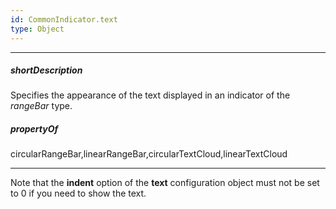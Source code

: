 ```yaml
---
id: CommonIndicator.text
type: Object
---
```

---
##### shortDescription
Specifies the appearance of the text displayed in an indicator of the *rangeBar* type.

##### propertyOf
circularRangeBar,linearRangeBar,circularTextCloud,linearTextCloud

---
Note that the **indent** option of the **text** configuration object must not be set to 0 if you need to show the text.